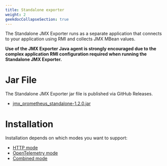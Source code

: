 ```yaml
---
title: Standalone exporter
weight: 2
geekdocCollapseSection: true
---
```


The Standalone JMX Exporter runs as a separate application that connects to your application using RMI and collects JMX MBean values.

**Use of the JMX Exporter Java agent is strongly encouraged due to the complex application RMI configuration required when running the Standalone JMX Exporter.**

# Jar File

The Standalone JMX Exporter jar file is published via GitHub Releases.

- [jmx_prometheus_standalone-1.2.0.jar](https://github.com/prometheus/jmx_exporter/releases/download/1.2.0/jmx_prometheus_standalone-1.2.0.jar)

# Installation

Installation depends on which modes you want to support:

- [HTTP mode](/java-agent/http-mode/)
- [OpenTelemetry mode](/java-agent/opentelemetry-mode/)
- [Combined mode](/java-agent/combined-mode/)
